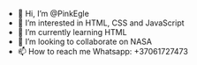 - 👋 Hi, I’m @PinkEgle
- 👀 I’m interested in HTML, CSS and JavaScript
- 🌱 I’m currently learning HTML
- 💞️ I’m looking to collaborate on NASA
- 📫 How to reach me Whatsapp: +37061727473

<!---
PinkEgle/PinkEgle is a ✨ special ✨ repository because its `README.md` (this file) appears on your GitHub profile.
You can click the Preview link to take a look at your changes.
--->
